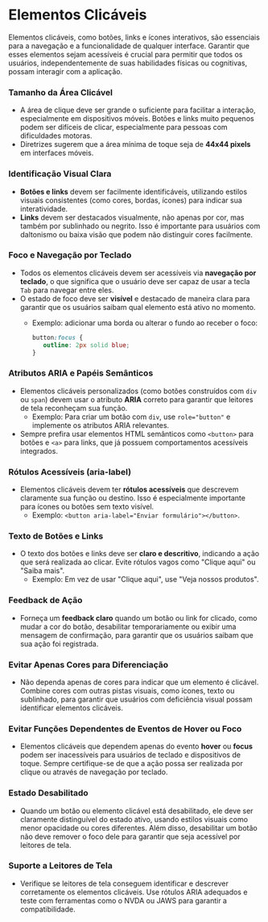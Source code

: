 # Elementos Clicáveis

Elementos clicáveis, como botões, links e ícones interativos, são essenciais para a navegação e a funcionalidade de qualquer interface. Garantir que esses elementos sejam acessíveis é crucial para permitir que todos os usuários, independentemente de suas habilidades físicas ou cognitivas, possam interagir com a aplicação.

### **Tamanho da Área Clicável**

- A área de clique deve ser grande o suficiente para facilitar a interação, especialmente em dispositivos móveis. Botões e links muito pequenos podem ser difíceis de clicar, especialmente para pessoas com dificuldades motoras.
- Diretrizes sugerem que a área mínima de toque seja de **44x44 pixels** em interfaces móveis.

### **Identificação Visual Clara**

- **Botões e links** devem ser facilmente identificáveis, utilizando estilos visuais consistentes (como cores, bordas, ícones) para indicar sua interatividade.
- **Links** devem ser destacados visualmente, não apenas por cor, mas também por sublinhado ou negrito. Isso é importante para usuários com daltonismo ou baixa visão que podem não distinguir cores facilmente.

### **Foco e Navegação por Teclado**

- Todos os elementos clicáveis devem ser acessíveis via **navegação por teclado**, o que significa que o usuário deve ser capaz de usar a tecla `Tab` para navegar entre eles.
- O estado de foco deve ser **visível** e destacado de maneira clara para garantir que os usuários saibam qual elemento está ativo no momento.
    - Exemplo: adicionar uma borda ou alterar o fundo ao receber o foco:
        
        ```css
        button:focus {
           outline: 2px solid blue;
        }
        ```
        

### **Atributos ARIA e Papéis Semânticos**

- Elementos clicáveis personalizados (como botões construídos com `div` ou `span`) devem usar o atributo **ARIA** correto para garantir que leitores de tela reconheçam sua função.
    - Exemplo: Para criar um botão com `div`, use `role="button"` e implemente os atributos ARIA relevantes.
- Sempre prefira usar elementos HTML semânticos como `<button>` para botões e `<a>` para links, que já possuem comportamentos acessíveis integrados.

### **Rótulos Acessíveis (aria-label)**

- Elementos clicáveis devem ter **rótulos acessíveis** que descrevem claramente sua função ou destino. Isso é especialmente importante para ícones ou botões sem texto visível.
    - Exemplo: `<button aria-label="Enviar formulário"></button>`.

### **Texto de Botões e Links**

- O texto dos botões e links deve ser **claro e descritivo**, indicando a ação que será realizada ao clicar. Evite rótulos vagos como "Clique aqui" ou "Saiba mais".
    - Exemplo: Em vez de usar "Clique aqui", use "Veja nossos produtos".

### **Feedback de Ação**

- Forneça um **feedback claro** quando um botão ou link for clicado, como mudar a cor do botão, desabilitar temporariamente ou exibir uma mensagem de confirmação, para garantir que os usuários saibam que sua ação foi registrada.

### **Evitar Apenas Cores para Diferenciação**

- Não dependa apenas de cores para indicar que um elemento é clicável. Combine cores com outras pistas visuais, como ícones, texto ou sublinhado, para garantir que usuários com deficiência visual possam identificar elementos clicáveis.

### **Evitar Funções Dependentes de Eventos de Hover ou Foco**

- Elementos clicáveis que dependem apenas do evento **hover** ou **focus** podem ser inacessíveis para usuários de teclado e dispositivos de toque. Sempre certifique-se de que a ação possa ser realizada por clique ou através de navegação por teclado.

### **Estado Desabilitado**

- Quando um botão ou elemento clicável está desabilitado, ele deve ser claramente distinguível do estado ativo, usando estilos visuais como menor opacidade ou cores diferentes. Além disso, desabilitar um botão não deve remover o foco dele para garantir que seja acessível por leitores de tela.

### **Suporte a Leitores de Tela**

- Verifique se leitores de tela conseguem identificar e descrever corretamente os elementos clicáveis. Use rótulos ARIA adequados e teste com ferramentas como o NVDA ou JAWS para garantir a compatibilidade.
